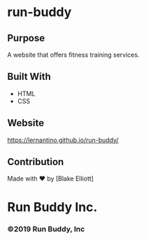 # run-buddy


## Purpose
A website that offers fitness training services.

## Built With
* HTML
* CSS

## Website
https://lernantino.github.io/run-buddy/

## Contribution
Made with ❤️ by [Blake Elliott]


# Run Buddy Inc.

### ©️2019 Run Buddy, Inc 
